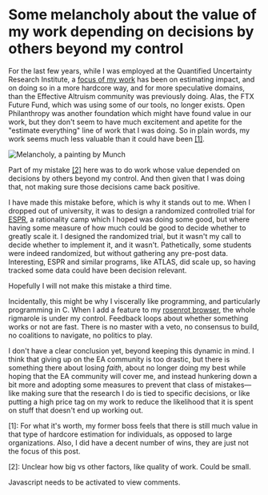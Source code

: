 Some melancholy about the value of my work depending on decisions by others beyond my control
=============================================================================================

For the last few years, while I was employed at the Quantified Uncertainty Research Institute, a [focus of my work](https://forum.effectivealtruism.org/s/AbrRsXM2PrCrPShuZ) has been on estimating impact, and on doing so in a more hardcore way, and for more speculative domains, than the Effective Altruism community was previously doing. Alas, the FTX Future Fund, which was using some of our tools, no longer exists. Open Philanthropy was another foundation which might have found value in our work, but they don't seem to have much excitement and apetite for the "estimate everything" line of work that I was doing. So in plain words, my work seems much less valuable than it could have been <a href="#footnote-1">[1]</a>.

<img src="https://images.nunosempere.com/blog/2023/07/13/melancholy/melancholy.png" alt="Melancholy, a painting by Munch" class="img-medium-center">

Part of my mistake <a href="#footnote-2">[2]</a> here was to do work whose value depended on decisions by others beyond my control. And then given that I was doing that, not making sure those decisions came back positive.

I have made this mistake before, which is why it stands out to me. When I dropped out of university, it was to design a randomized controlled trial for [ESPR](https://espr-camp.org/), a rationality camp which I hoped was doing some good, but where having some measure of how much could be good to decide whether to greatly scale it. I designed the randomized trial, but it wasn't my call to decide whether to implement it, and it wasn't. Pathetically, some students were indeed randomized, but without gathering any pre-post data. Interesting, ESPR and similar programs, like ATLAS, did scale up, so having tracked some data could have been decision relevant.

Hopefully I will not make this mistake a third time. 

Incidentally, this might be why I viscerally like programming, and particularly programming in C. When I add a feature to my [rosenrot browser](https://github.com/NunoSempere/rosenrot-browser), the whole rigmarole is under my control. Feedback loops about whether something works or not are fast. There is no master with a veto, no consensus to build, no coalitions to navigate, no politics to play. 

I don't have a clear conclusion yet, beyond keeping this dynamic in mind. I think that giving up on the EA community is too drastic, but there is something there about losing *faith*, about no longer doing my best while hoping that the EA community will cover me, and instead hunkering down a bit more and adopting some measures to prevent that class of mistakes—like making sure that the research I do is tied to specific decisions, or like putting a high price tag on my work to reduce the likelihood that it is spent on stuff that doesn't end up working out.

<p id="footnote-1">[1]: For what it's worth, my former boss feels that there is still much value in that type of hardcore estimation for individuals, as opposed to large organizations. Also, I did have a decent number of wins, they are just not the focus of this post.</p>
<p id="footnote-2">[2]: Unclear how big vs other factors, like quality of work. Could be small.</p>

<p>
  <section id='isso-thread'>
  <noscript>Javascript needs to be activated to view comments.</noscript>
  </section>
</p>

